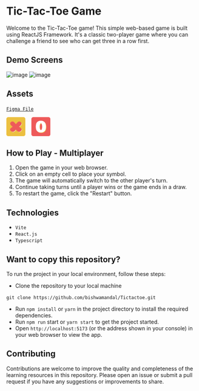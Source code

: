# Tic-Tac-Toe Game

Welcome to the Tic-Tac-Toe game! This simple web-based game is built using ReactJS Framework. It's a classic two-player game where you can challenge a friend to see who can get three in a row first.

## Demo Screens

![image](https://github.com/bishwamandal/Tic-Tac-Toe/assets/102400826/fd4eb3dc-6b2b-4a3f-aad6-4edbfdcb124c)
![image](https://github.com/bishwamandal/Tic-Tac-Toe/assets/102400826/543d267b-70fb-4e01-af3a-fbc519597321)

## Assets

[`Figma File`](https://github.com/bishwamandal/Tic-Tac-Toe/blob/main/Assets/Design%20Assets.fig)

<img src="https://github.com/bishwamandal/Tic-Tac-Toe/blob/main/Assets/app-icon/App-Icon-1.svg" alt="App Icon" width="50" height="50">&nbsp;&nbsp;&nbsp;&nbsp;<img src="https://github.com/bishwamandal/Tic-Tac-Toe/blob/main/Assets/app-icon/App-Icon-2.svg" alt="App Icon" width="50" height="50">

## How to Play - Multiplayer

1. Open the game in your web browser.
3. Click on an empty cell to place your symbol.
4. The game will automatically switch to the other player's turn.
5. Continue taking turns until a player wins or the game ends in a draw.
6. To restart the game, click the "Restart" button.

## Technologies

- `Vite`
- `React.js`
- `Typescript`

## Want to copy this repository?

To run the project in your local environment, follow these steps:
- Clone the repository to your local machine
```
git clone https://github.com/bishwamandal/Tictactoe.git
```
- Run `npm install` or `yarn` in the project directory to install the required dependencies.
- Run `npm run` start or `yarn start` to get the project started.
- Open `http://localhost:5173` (or the address shown in your console) in your web browser to view the app.

## Contributing

Contributions are welcome to improve the quality and completeness of the learning resources in this repository. Please open an issue or submit a pull request if you have any suggestions or improvements to share.
